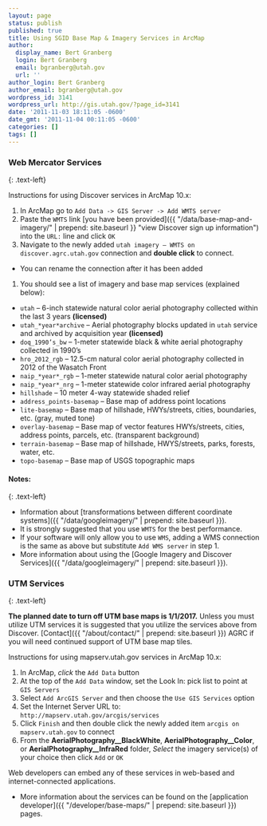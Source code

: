 ```yaml
---
layout: page
status: publish
published: true
title: Using SGID Base Map & Imagery Services in ArcMap
author:
  display_name: Bert Granberg
  login: Bert Granberg
  email: bgranberg@utah.gov
  url: ''
author_login: Bert Granberg
author_email: bgranberg@utah.gov
wordpress_id: 3141
wordpress_url: http://gis.utah.gov/?page_id=3141
date: '2011-11-03 18:11:05 -0600'
date_gmt: '2011-11-04 00:11:05 -0600'
categories: []
tags: []
---
```

### Web Mercator Services
{: .text-left}

Instructions for using Discover services in ArcMap 10.x:

1. In ArcMap go to `Add Data -> GIS Server -> Add WMTS server`
1. Paste the `WMTS` link [you have been provided]({{ "/data/base-map-and-imagery/" | prepend: site.baseurl }} "view Discover sign up information") into the `URL:` line and click `OK`
1. Navigate to the newly added `utah imagery – WMTS on discover.agrc.utah.gov` connection and **double click** to connect.
  - You can rename the connection after it has been added
1. You should see a list of imagery and base map services (explained below):
  - `utah` – 6-inch statewide natural color aerial photography collected within the last 3 years **(licensed)**
  - `utah_*year*archive` – Aerial photography blocks updated in `utah` service and archived by acquisition year **(licensed)**
  - `doq_1990’s_bw` – 1-meter statewide black & white aerial photography collected in 1990’s
  - `hro_2012_rgb` – 12.5-cm natural color aerial photography collected in 2012 of the Wasatch Front
  - `naip_*year*_rgb` – 1-meter statewide natural color aerial photography
  - `naip_*year*_nrg` – 1-meter statewide color infrared aerial photography
  - `hillshade` – 10 meter 4-way statewide shaded relief
  - `address_points-basemap` – Base map of address point locations
  - `lite-basemap` – Base map of hillshade, HWYs/streets, cities, boundaries, etc. (gray, muted tone)
  - `overlay-basemap` – Base map of vector features HWYs/streets, cities, address points, parcels, etc. (transparent background)
  - `terrain-basemap` – Base map of hillshade, HWYS/streets, parks, forests, water, etc.
  - `topo-basemap` – Base map of USGS topographic maps

#### Notes:
{: .text-left}

- Information about [transformations between different coordinate systems]({{ "/data/googleimagery/" | prepend: site.baseurl }}).
- It is strongly suggested that you use `WMTS` for the best performance.
- If your software will only allow you to use `WMS`, adding a WMS connection is the same as above but substitute `Add WMS server` in step 1.
- More information about using the [Google Imagery and Discover Services]({{ "/data/googleimagery/" | prepend: site.baseurl }}).

### UTM Services
{: .text-left}

**The planned date to turn off UTM base maps is 1/1/2017.** Unless you must utilize UTM services it is suggested that you utilize the services above from Discover. [Contact]({{ "/about/contact/" | prepend: site.baseurl }}) AGRC if you will need continued support of UTM base map tiles.

Instructions for using mapserv.utah.gov services in ArcMap 10.x:

  1. In ArcMap, _click_ the `Add Data` button
  1. At the top of the `Add Data` window, set the Look In: pick list to point at `GIS Servers`
  1. Select `Add ArcGIS Server` and then choose the `Use GIS Services` option
  1. Set the Internet Server URL to: `http://mapserv.utah.gov/arcgis/services`
  1. Click `Finish` and then double click the newly added item `arcgis on mapserv.utah.gov` to connect
  1. From the **AerialPhotography__BlackWhite**, **AerialPhotography__Color**, or **AerialPhotography__InfraRed** folder, _Select_ the imagery service(s) of your choice then click `Add` or `OK`

Web developers can embed any of these services in web-based and internet-connected applications.

- More information about the services can be found on the [application developer]({{ "/developer/base-maps/" | prepend: site.baseurl }}) pages.
